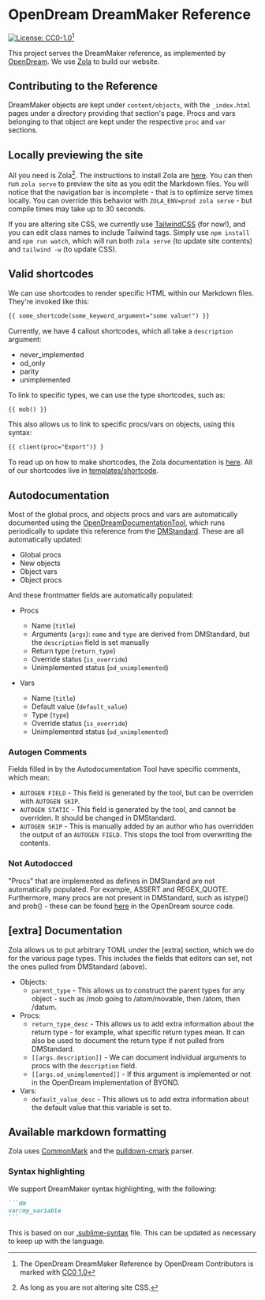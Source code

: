 # OpenDream DreamMaker Reference

[![License: CC0-1.0](https://img.shields.io/badge/License-CC0_1.0-lightgrey.svg)](http://creativecommons.org/publicdomain/zero/1.0/)[^0]

This project serves the DreamMaker reference, as implemented by [OpenDream](https://github.com/OpenDreamProject/OpenDream). We use [Zola](https://www.getzola.org/) to build our website.

## Contributing to the Reference

DreamMaker objects are kept under `content/objects`, with the `_index.html` pages under a directory providing that section's page. Procs and vars belonging to that object are kept under the respective `proc` and `var` sections.

## Locally previewing the site

All you need is Zola[^1]. The instructions to install Zola are [here](https://www.getzola.org/documentation/getting-started/installation/). You can then run `zola serve` to preview the site as you edit the Markdown files. You will notice that the navigation bar is incomplete - that is to optimize serve times locally. You can override this behavior with `ZOLA_ENV=prod zola serve` - but compile times may take up to 30 seconds.

[^1]: As long as you are not altering site CSS.

If you are altering site CSS, we currently use [TailwindCSS](https://tailwindcss.com/) (for now!), and you can edit class names to include Tailwind tags. Simply use `npm install` and `npm run watch`, which will run both `zola serve` (to update site contents) and `tailwind -w` (to update CSS).

## Valid shortcodes

We can use shortcodes to render specific HTML within our Markdown files. They're invoked like this:
```md
{{ some_shortcode(some_keyword_argument="some value!") }}
```

Currently, we have 4 callout shortcodes, which all take a `description` argument:
- never_implemented
- od_only
- parity
- unimplemented

To link to specific types, we can use the type shortcodes, such as:

```md
{{ mob() }}
```

This also allows us to link to specific procs/vars on objects, using this syntax:

```md
{{ client(proc="Export")} }
```

To read up on how to make shortcodes, the Zola documentation is [here](https://www.getzola.org/documentation/content/shortcodes/). All of our shortcodes live in [templates/shortcode](templates/shortcodes/).

## Autodocumentation

Most of the global procs, and objects procs and vars are automatically documented using the [OpenDreamDocumentationTool](https://github.com/harryob/OpenDream/tree/oddt/OpenDreamDocumentationTool), which runs periodically to update this reference from the [DMStandard](https://github.com/OpenDreamProject/OpenDream/tree/master/DMCompiler/DMStandard). These are all automatically updated:
- Global procs
- New objects
- Object vars
- Object procs

And these frontmatter fields are automatically populated:

- Procs
  - Name (`title`)
  - Arguments (`args`): `name` and `type` are derived from DMStandard, but the `description` field is set manually
  - Return type (`return_type`)
  - Override status (`is_override`)
  - Unimplemented status (`od_unimplemented`)

- Vars
  - Name (`title`)
  - Default value (`default_value`)
  - Type (`type`)
  - Override status (`is_override`)
  - Unimplemented status (`od_unimplemented`)

### Autogen Comments

Fields filled in by the Autodocumentation Tool have specific comments, which mean:
- `AUTOGEN FIELD` - This field is generated by the tool, but can be overriden with `AUTOGEN SKIP`.
- `AUTOGEN STATIC` - This field is generated by the tool, and cannot be overriden. It should be changed in DMStandard.
- `AUTOGEN SKIP` - This is manually added by an author who has overridden the output of an `AUTOGEN FIELD`. This stops the tool from overwriting the contents.

### Not Autodocced

"Procs" that are implemented as defines in DMStandard are not automatically populated. For example, ASSERT and REGEX_QUOTE. Furthermore, many procs are not present in DMStandard, such as istype() and prob() - these can be found [here](https://github.com/OpenDreamProject/OpenDream/blob/master/DMCompiler/Compiler/DM/DMParser.cs#L2460) in the OpenDream source code.

## [extra] Documentation

Zola allows us to put arbitrary TOML under the [extra] section, which we do for the various page types. This includes the fields that editors can set, not the ones pulled from DMStandard (above).

- Objects:
  - `parent_type` - This allows us to construct the parent types for any object - such as /mob going to /atom/movable, then /atom, then /datum.
- Procs:
  - `return_type_desc` - This allows us to add extra information about the return type - for example, what specific return types mean. It can also be used to document the return type if not pulled from DMStandard.
  - `[[args.description]]` - We can document individual arguments to procs with the `description` field.
  - `[[args.od_unimplemented]]` - If this argument is implemented or not in the OpenDream implementation of BYOND.
- Vars:
  - `default_value_desc` - This allows us to add extra information about the default value that this variable is set to.

## Available markdown formatting

Zola uses [CommonMark](https://commonmark.org/) and the [pulldown-cmark](https://github.com/pulldown-cmark/pulldown-cmark#pulldown-cmark) parser.

### Syntax highlighting

We support DreamMaker syntax highlighting, with the following:

`````md
```dm
var/my_variable
```
`````

This is based on our [.sublime-syntax](syntaxes/dreammaker.sublime-syntax) file. This can be updated as necessary to keep up with the language.

[^0]: The OpenDream DreamMaker Reference by OpenDream Contributors is marked with [CC0 1.0](https://creativecommons.org/publicdomain/zero/1.0)